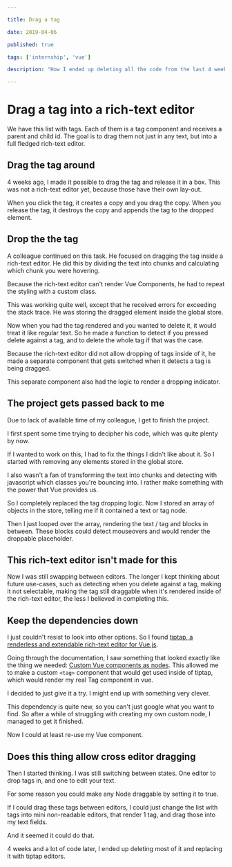 ```yaml
---

title: Drag a tag

date: 2019-04-06

published: true

tags: ['internship', 'vue']

description: "How I ended up deleting all the code from the last 4 weeks. I go through my process of dragging a tag component into a rich-text editor, and displaying the tag in there."

---
```


# Drag a tag into a rich-text editor

We have this list with tags. Each of them is a tag component and receives a parent and child id. The goal is to drag them not just in any text, but into a full fledged rich-text editor.

## Drag the tag around

4 weeks ago, I made it possible to drag the tag and release it in a box. This was not a rich-text editor yet, because those have their own lay-out.

When you click the tag, it creates a copy and you drag the copy. When you release the tag, it destroys the copy and appends the tag to the dropped element.

## Drop the the tag

A colleague continued on this task. He focused on dragging the tag inside a rich-text editor. He did this by dividing the text into chunks and calculating which chunk you were hovering.

Because the rich-text editor can't render Vue Components, he had to repeat the styling with a custom class.

This was working quite well, except that he received errors for exceeding the stack trace. He was storing the dragged element inside the global store.

Now when you had the tag rendered and you wanted to delete it, it would treat it like regular text. So he made a function to detect if you pressed delete against a tag, and to delete the whole tag if that was the case.

Because the rich-text editor did not allow dropping of tags inside of it, he made a separate component that gets switched when it detects a tag is being dragged.

This separate component also had the logic to render a dropping indicator.

## The project gets passed back to me

Due to lack of available time of my colleague, I get to finish the project.

I first spent some time trying to decipher his code, which was quite plenty by now.

If I wanted to work on this, I had to fix the things I didn't like about it. So I started with removing any elements stored in the global store.

I also wasn't a fan of transforming the text into chunks and detecting with javascript which classes you're bouncing into. I rather make something with the power that Vue provides us.

So I completely replaced the tag dropping logic. Now I stored an array of objects in the store, telling me if it contained a text or tag node.

Then I just looped over the array, rendering the text / tag and blocks in between. These blocks could detect mouseovers and would render the droppable placeholder.

## This rich-text editor isn't made for this

Now I was still swapping between editors. The longer I kept thinking about future use-cases, such as detecting when you delete against a tag, making it not selectable, making the tag still draggable when it's rendered inside of the rich-text editor, the less I believed in completing this.

## Keep the dependencies down

I just couldn't resist to look into other options. So I found [tiptap, a renderless and extendable rich-text editor for Vue.js](https://github.com/scrumpy/tiptap).

Going through the documentation, I saw something that looked exactly like the thing we needed: [Custom Vue components as nodes](https://github.com/scrumpy/tiptap#create-a-node-as-a-vue-component). This allowed me to make a custom `<tag>` component that would get used inside of tiptap, which would render my real Tag component in vue.

I decided to just give it a try. I might end up with something very clever.

This dependency is quite new, so you can't just google what you want to find. So after a while of struggling with creating my own custom node, I managed to get it finished.

Now I could at least re-use my Vue component.

## Does this thing allow cross editor dragging

Then I started thinking. I was still switching between states. One editor to drop tags in, and one to edit your text.

For some reason you could make any Node draggable by setting it to true.

If I could drag these tags between editors, I could just change the list with tags into mini non-readable editors, that render 1 tag, and drag those into my text fields.

And it seemed it could do that.

4 weeks and a lot of code later, I ended up deleting most of it and replacing it with tiptap editors.